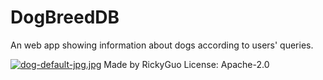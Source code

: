 # DogBreedDB
An web app showing information about dogs according to users' queries.

[![dog-default-jpg.jpg](https://i.postimg.cc/pXZBBM3t/dog-default-jpg.jpg)](https://postimg.cc/RNWfMyMP)
Made by RickyGuo
License: Apache-2.0

